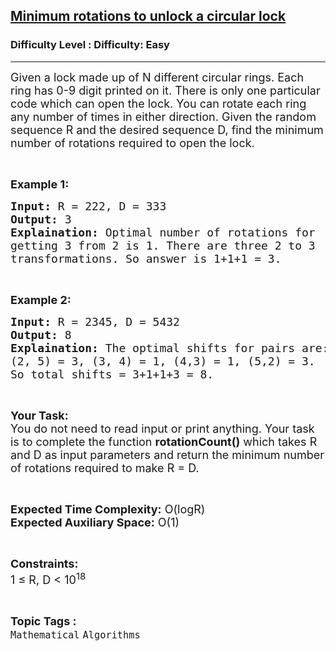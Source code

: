 <h2><a href="https://www.geeksforgeeks.org/problems/minimum-rotations-to-unlock-a-circular-lock1001/1?">Minimum rotations to unlock a circular lock</a></h2><h3>Difficulty Level : Difficulty: Easy</h3><hr><div class="problems_problem_content__Xm_eO"><p><span style="font-size:18px">Given a lock made up of N different circular rings. Each ring has 0-9 digit printed&nbsp;on it. There is only one particular code which can open the lock.&nbsp;You can rotate each ring any number of times in either direction. Given the random sequence R and the&nbsp;desired sequence D, find the minimum number of rotations required to open the lock.&nbsp;</span></p>

<p>&nbsp;</p>

<p><strong><span style="font-size:18px">Example 1:</span></strong></p>

<pre><span style="font-size:18px"><strong>Input:</strong> R = 222, D = 333
<strong>Output:</strong> 3
<strong>Explaination:</strong> Optimal number of rotations for 
getting 3 from 2 is 1. There are three 2 to 3 
transformations. So answer is 1+1+1 = 3.</span></pre>

<p>&nbsp;</p>

<p><strong><span style="font-size:18px">Example 2:</span></strong></p>

<pre><span style="font-size:18px"><strong>Input:</strong> R = 2345, D = 5432
<strong>Output:</strong> 8
<strong>Explaination:</strong> The optimal shifts for pairs are: 
(2, 5) = 3, (3, 4) = 1, (4,3) = 1, (5,2) = 3. 
So total shifts = 3+1+1+3 = 8.</span></pre>

<p>&nbsp;</p>

<p><span style="font-size:18px"><strong>Your Task:</strong><br>
You do not need to read input or print anything. Your task is to complete the function <strong>rotationCount()</strong> which takes R and D&nbsp;as input parameters and return the minimum number of rotations required to make R = D.</span></p>

<p>&nbsp;</p>

<p><span style="font-size:18px"><strong>Expected Time Complexity:</strong> O(logR)<br>
<strong>Expected Auxiliary Space:</strong> O(1)</span></p>

<p>&nbsp;</p>

<p><span style="font-size:18px"><strong>Constraints:</strong><br>
1 ≤ R, D &lt; 10<sup>18</sup></span></p>
</div><br><p><span style=font-size:18px><strong>Topic Tags : </strong><br><code>Mathematical</code>&nbsp;<code>Algorithms</code>&nbsp;